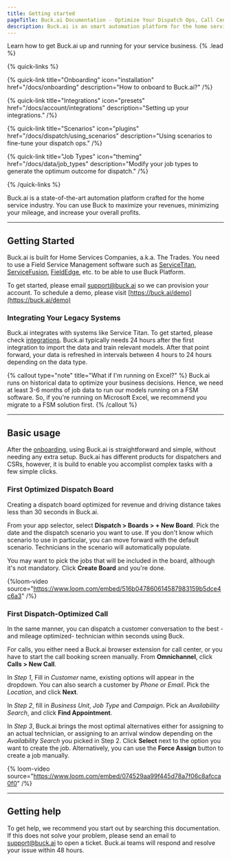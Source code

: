 ```yaml
---
title: Getting started
pageTitle: Buck.ai Documentation - Optimize Your Dispatch Ops, Call Center and Business Analytics.
description: Buck.ai is an smart automation platform for the home services industry, enabling you increase revenue, cut costs and become more profitable.
---
```


Learn how to get Buck.ai up and running for your service business. {% .lead %}

{% quick-links %}

{% quick-link title="Onboarding" icon="installation" href="/docs/onboarding" description="How to onboard to Buck.ai?" /%}

{% quick-link title="Integrations" icon="presets" href="/docs/account/integrations" description="Setting up your integrations." /%}

{% quick-link title="Scenarios" icon="plugins" href="/docs/dispatch/using_scenarios" description="Using scenarios to fine-tune your dispatch ops." /%}

{% quick-link title="Job Types" icon="theming" href="/docs/data/job_types" description="Modify your job types to generate the optimum outcome for dispatch." /%}

{% /quick-links %}

Buck.ai is a state-of-the-art automation platform crafted for the home service industry. You can use Buck to maximize your revenues, minimizing your mileage, and increase your overall profits.

---

## Getting Started

Buck.ai is built for Home Services Companies, a.k.a. The Trades. You need to use a Field Service Management software such as [ServiceTitan](https://servicetitan.com), [ServiceFusion](https://servicefusion.com), [FieldEdge](https://fieldedge.com), etc. to be able to use Buck Platform.

To get started, please email [support@buck.ai](support@buck.ai) so we can provision your account. To schedule a demo, please visit [https://buck.ai/demo](https://buck.ai/demo)

### Integrating Your Legacy Systems

Buck.ai integrates with systems like Service Titan. To get started, please check [integrations](/docs/account/integrations). Buck.ai typically needs 24 hours after the first integration to import the data and train relevant models. After that point forward, your data is refreshed in intervals between 4 hours to 24 hours depending on the data type.

{% callout type="note" title="What if I'm running on Excel?" %}
Buck.ai runs on historical data to optimize your business decisions. Hence, we need at least 3-6 months of job data to run our models running on a FSM software. So, if you're running on Microsoft Excel, we recommend you migrate to a FSM solution first.
{% /callout %}

---

## Basic usage

After the [onboarding](/docs/onboarding), using Buck.ai is straightforward and simple, without needing any extra setup. Buck.ai has different products for dispatchers and CSRs, however, it is build to enable you accomplist complex tasks with a few simple clicks.

### First Optimized Dispatch Board

Creating a dispatch board optimized for revenue and driving distance takes less than 30 seconds in Buck.ai.

From your app selector, select **Dispatch > Boards > + New Board**. Pick the date and the dispatch scenario you want to use. If you don't know which scenario to use in particular, you can move forward with the default scenario. Technicians in the scenario will automatically populate.

You may want to pick the jobs that will be included in the board, although it's not mandatory. Click **Create Board** and you're done.

{%loom-video source="https://www.loom.com/embed/516b047860614587983159b5dce4c6a3" /%}

### First Dispatch-Optimized Call

In the same manner, you can dispatch a customer conversation to the best -and mileage optimized- technician within seconds using Buck.

For calls, you either need a Buck.ai browser extension for call center, or you have to start the call booking screen manually. From **Omnichannel**, click **Calls > New Call**.

In _Step 1_, Fill in _Customer_ name, existing options will appear in the dropdown. You can also search a customer by _Phone or Email_. Pick the _Location_, and click **Next**.

In _Step 2_, fill in _Business Unit_, _Job Type_ and _Campaign_. Pick an _Availability Search_, and click **Find Appointment**.

In _Step 3_, Buck.ai brings the most optimal alternatives either for assigning to an actual technician, or assigning to an arrival window depending on the _Availability Search_ you picked in Step 2. Click **Select** next to the option you want to create the job. Alternatively, you can use the **Force Assign** button to create a job manually.

{% loom-video source="https://www.loom.com/embed/074529aa99f445d78a7f06c8afcca0f0" /%}

---

## Getting help

To get help, we recommend you start out by searching this documentation. If this does not solve your problem, please send an email to [support@buck.ai](mailto:support@buck.ai) to open a ticket. Buck.ai teams will respond and resolve your issue within 48 hours.
